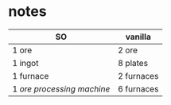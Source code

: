 # notes

| SO | vanilla |
|---|---|
| 1 ore | 2 ore |
| 1 ingot | 8 plates |
| 1 furnace | 2 furnaces |
| 1 *ore processing machine* | 6 furnaces |
